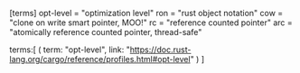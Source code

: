 [terms]
opt-level = "optimization level"
ron = "rust object notation"
cow = "clone on write smart pointer, MOO!"
rc = "reference counted pointer"
arc = "atomically reference counted pointer, thread-safe"

terms:[
    (
        term: "opt-level",
        link: "https://doc.rust-lang.org/cargo/reference/profiles.html#opt-level"
    )
]